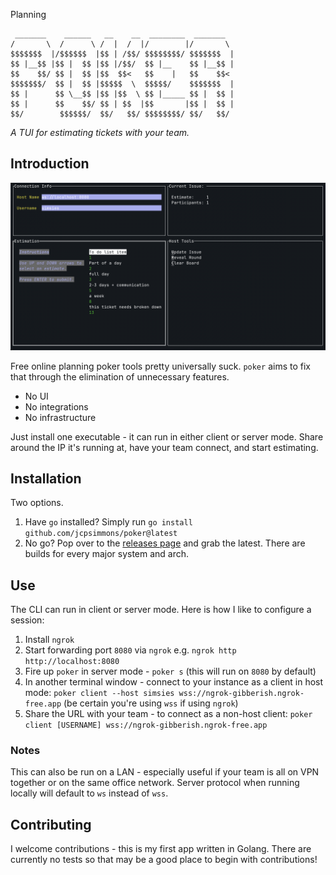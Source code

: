 Planning

```
 _______    ______   __    __  ________  _______
/       \  /      \ /  |  /  |/        |/       \
$$$$$$$  |/$$$$$$  |$$ | /$$/ $$$$$$$$/ $$$$$$$  |
$$ |__$$ |$$ |  $$ |$$ |/$$/  $$ |__    $$ |__$$ |
$$    $$/ $$ |  $$ |$$  $$<   $$    |   $$    $$<
$$$$$$$/  $$ |  $$ |$$$$$  \  $$$$$/    $$$$$$$  |
$$ |      $$ \__$$ |$$ |$$  \ $$ |_____ $$ |  $$ |
$$ |      $$    $$/ $$ | $$  |$$       |$$ |  $$ |
$$/        $$$$$$/  $$/   $$/ $$$$$$$$/ $$/   $$/
```

_A TUI for estimating tickets with your team._

## Introduction

![The CLI app running in host mode displaying the host controls.](./readmePics/hostmode.png)

Free online planning poker tools pretty universally suck. `poker` aims to fix that through the elimination of unnecessary features.

- No UI
- No integrations
- No infrastructure

Just install one executable - it can run in either client or server mode. Share around the IP it's running at, have your team connect, and start estimating.

## Installation

Two options.

1. Have `go` installed? Simply run `go install github.com/jcpsimmons/poker@latest`
2. No go? Pop over to the [releases page](https://github.com/jcpsimmons/poker/releases) and grab the latest. There are builds for every major system and arch.

## Use

The CLI can run in client or server mode. Here is how I like to configure a session:

1. Install `ngrok`
2. Start forwarding port `8080` via `ngrok` e.g. `ngrok http http://localhost:8080`
3. Fire up `poker` in server mode - `poker s` (this will run on `8080` by default)
4. In another terminal window - connect to your instance as a client in host mode: `poker client --host simsies wss://ngrok-gibberish.ngrok-free.app` (be certain you're using `wss` if using `ngrok`)
5. Share the URL with your team - to connect as a non-host client: `poker client [USERNAME] wss://ngrok-gibberish.ngrok-free.app`

### Notes

This can also be run on a LAN - especially useful if your team is all on VPN together or on the same office network. Server protocol when running locally will default to `ws` instead of `wss`.

## Contributing

I welcome contributions - this is my first app written in Golang. There are currently no tests so that may be a good place to begin with contributions!
